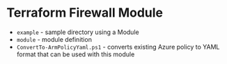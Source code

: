 # Terraform Firewall Module

  - `example` - sample directory using a Module
  - `module` - module definition
  - `ConvertTo-ArmPolicyYaml.ps1` - converts existing Azure policy to YAML format that can be used with this module
  